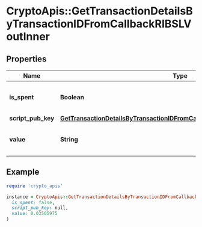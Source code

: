 # CryptoApis::GetTransactionDetailsByTransactionIDFromCallbackRIBSLVoutInner

## Properties

| Name | Type | Description | Notes |
| ---- | ---- | ----------- | ----- |
| **is_spent** | **Boolean** | Defines whether the output is spent or not. |  |
| **script_pub_key** | [**GetTransactionDetailsByTransactionIDFromCallbackRIBSLVoutInnerScriptPubKey**](GetTransactionDetailsByTransactionIDFromCallbackRIBSLVoutInnerScriptPubKey.md) |  |  |
| **value** | **String** | Represents the sent/received amount. |  |

## Example

```ruby
require 'crypto_apis'

instance = CryptoApis::GetTransactionDetailsByTransactionIDFromCallbackRIBSLVoutInner.new(
  is_spent: false,
  script_pub_key: null,
  value: 0.03505975
)
```

